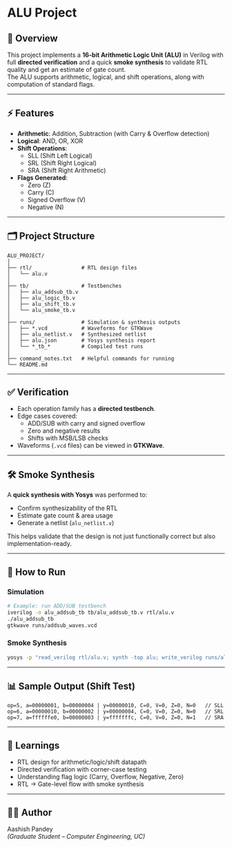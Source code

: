 # ALU Project

## 📌 Overview
This project implements a **16-bit Arithmetic Logic Unit (ALU)** in Verilog with full **directed verification** and a quick **smoke synthesis** to validate RTL quality and get an estimate of gate count.  
The ALU supports arithmetic, logical, and shift operations, along with computation of standard flags.

---

## ⚡ Features
- **Arithmetic**: Addition, Subtraction (with Carry & Overflow detection)  
- **Logical**: AND, OR, XOR  
- **Shift Operations**:  
  - SLL (Shift Left Logical)  
  - SRL (Shift Right Logical)  
  - SRA (Shift Right Arithmetic)  
- **Flags Generated**:  
  - Zero (Z)  
  - Carry (C)  
  - Signed Overflow (V)  
  - Negative (N)  

---

## 🗂️ Project Structure
```
ALU_PROJECT/
│
├── rtl/                # RTL design files
│   └── alu.v
│
├── tb/                 # Testbenches
│   ├── alu_addsub_tb.v
│   ├── alu_logic_tb.v
│   ├── alu_shift_tb.v
│   └── alu_smoke_tb.v
│
├── runs/               # Simulation & synthesis outputs
│   ├── *.vcd           # Waveforms for GTKWave
│   ├── alu_netlist.v   # Synthesized netlist
│   ├── alu.json        # Yosys synthesis report
│   └── *_tb_*          # Compiled test runs
│
├── command_notes.txt   # Helpful commands for running
└── README.md
```

---

## ✅ Verification
- Each operation family has a **directed testbench**.  
- Edge cases covered:
  - ADD/SUB with carry and signed overflow  
  - Zero and negative results  
  - Shifts with MSB/LSB checks  
- Waveforms (`.vcd` files) can be viewed in **GTKWave**.

---

## 🛠️ Smoke Synthesis
A **quick synthesis with Yosys** was performed to:
- Confirm synthesizability of the RTL  
- Estimate gate count & area usage  
- Generate a netlist (`alu_netlist.v`)  

This helps validate that the design is not just functionally correct but also implementation-ready.

---

## 🚀 How to Run
### Simulation
```bash
# Example: run ADD/SUB testbench
iverilog -o alu_addsub_tb tb/alu_addsub_tb.v rtl/alu.v
./alu_addsub_tb
gtkwave runs/addsub_waves.vcd
```

### Smoke Synthesis
```bash
yosys -p "read_verilog rtl/alu.v; synth -top alu; write_verilog runs/alu_netlist.v; stat"
```

---

## 📊 Sample Output (Shift Test)
```
op=5, a=00000001, b=00000004 | y=00000010, C=0, V=0, Z=0, N=0   // SLL
op=6, a=00000010, b=00000002 | y=00000004, C=0, V=0, Z=0, N=0   // SRL
op=7, a=ffffffe0, b=00000003 | y=fffffffc, C=0, V=0, Z=0, N=1   // SRA
```

---

## 📖 Learnings
- RTL design for arithmetic/logic/shift datapath  
- Directed verification with corner-case testing  
- Understanding flag logic (Carry, Overflow, Negative, Zero)  
- RTL → Gate-level flow with smoke synthesis  

---

## 👨‍💻 Author
Aashish Pandey  
*(Graduate Student – Computer Engineering, UC)*  

